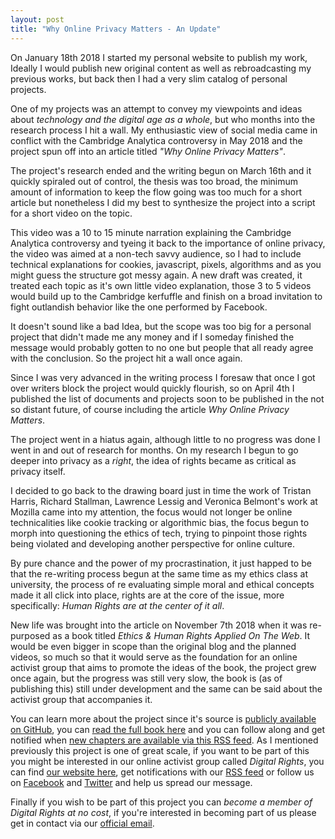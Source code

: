 ```yaml
---
layout: post
title: "Why Online Privacy Matters - An Update"
---
```


On January 18th 2018 I started my personal website to publish my work, Ideally I would publish new original content as well as rebroadcasting my previous works, but back then I had a very slim catalog of personal projects.

One of my projects was an attempt to convey my viewpoints and ideas about _technology and the digital age as a whole_, but who months into the research process I hit a wall. My enthusiastic view of social media came in conflict with the Cambridge Analytica controversy in May 2018 and the project spun off into an article titled _"Why Online Privacy Matters"_.

The project's research ended and the writing begun on March 16th and it quickly spiraled out of control, the thesis was too broad, the minimum amount of information to keep the flow going was too much for a short article but nonetheless I did my best to synthesize the project into a script for a short video on the topic.

This video was a 10 to 15 minute narration explaining the Cambridge Analytica controversy and tyeing it back to the importance of online privacy, the video was aimed at a non-tech savvy audience, so I had to include technical explanations for cookies, javascript, pixels, algorithms and as you might guess the structure got messy again. A new draft was created, it treated each topic as it's own little video explanation, those 3 to 5 videos would build up to the Cambridge kerfuffle and finish on a broad invitation to fight outlandish behavior like the one performed by Facebook.

It doesn't sound like a bad Idea, but the scope was too big for a personal project that didn't made me any money and if I someday finished the message would probably gotten to no one but people that all ready agree with the conclusion. So the project hit a wall once again.

Since I was very advanced in the writing process I foresaw that once I got over writers block the project would quickly flourish, so on April 4th I published the list of documents and projects soon to be published in the not so distant future, of course including the article _Why Online Privacy Matters_.

The project went in a hiatus again, although little to no progress was done I went in and out of research for months. On my research I begun to go deeper into privacy as a _right_, the idea of rights became as critical as privacy itself.

I decided to go back to the drawing board just in time the work of Tristan Harris, Richard Stallman, Lawrence Lessig and Veronica Belmont's work at Mozilla came into my attention, the focus would not longer be online technicalities like cookie tracking or algorithmic bias, the focus begun to morph into questioning the ethics of tech, trying to pinpoint those rights being violated and developing another perspective for online culture.

By pure chance and the power of my procrastination, it just happed to be that the re-writing process begun at the same time as my ethics class at university, the process of re evaluating simple moral and ethical concepts made it all click into place, rights are at the core of the issue, more specifically: _Human Rights are at the center of it all_.

New life was brought into the article on November 7th 2018 when it was re-purposed as a book titled _Ethics & Human Rights Applied On The Web_. It would be even bigger in scope than the original blog and the planned videos, so much so that it would serve as the foundation for an online activist group that aims to promote the ideas of the book, the project grew once again, but the progress was still very slow, the book is (as of publishing this) still under development and the same can be said about the activist group that accompanies it.

You can learn more about the project since it's source is [publicly available on GitHub][bookgh], you can [read the full book here][book] and you can follow along and get notified when [new chapters are available via this RSS feed][bookrss]. As I mentioned previously this project is one of great scale, if you want to be part of this you might be interested in our online activist group called _Digital Rights_, you can find [our website here][drweb], get notifications with our [RSS feed][drrss] or follow us on [Facebook][drfb] and [Twitter][drtw] and help us spread our message.

Finally if you wish to be part of this project you can _become a member of Digital Rights at no cost_, if you're interested in becoming part of us please get in contact via our [official email][drcontact].

[drweb]: https://digital-rights.github.io/
[drrss]: https://digital-rights.github.io/feed.xml
[drfb]: https://digital-rights.github.io/facebook
[drtw]: https://digital-rights.github.io/twitter
[drcontact]: https://digital-rights.github.io/contact
[book]: https://alex-esc.github.io/read.digitalrights/
[bookgh]: https://github.com/alex-esc/digitalrights
[bookrss]: https://alex-esc.github.io/read.digitalrights/updates.html